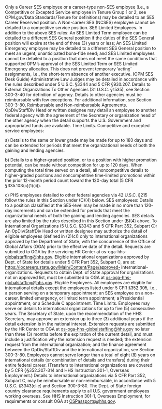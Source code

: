 
Only a Career SES employee or a career-type non-SES employee (i.e., a Competitive or Excepted Service employee in Tenure Group 1 or 2, see OPM.gov/Data Standards/Tenure for definitions) may be detailed to an SES Career Reserved position.
A Non-career SES (NCSES) employee cannot be detailed to a competitive service position.
SES Limited Employees. In addition to the above SES rules:
An SES Limited Term employee can be detailed to a different SES General position if the duties of the SES General position will expire at the end of three (3) years or less;
An SES Limited Emergency employee may be detailed to a different SES General position to meet an urgent, unanticipated bona-fide need; and
SES Limited employees cannot be detailed to a position that does not meet the same conditions that supported OPM’s approval of the SES Limited Term or SES Limited Emergency allocation. This does not prevent temporary ‘acting’ assignments, i.e., the short-term absence of another executive. (OPM SES Desk Guide)
Administrative Law Judges may be detailed in accordance with the rules described under 5 U.S.C. §3344 and 5 CFR §930.207.
Details to External Organizations
To Other Agencies (31 U.S.C. §1535), see Section 300-3-40 for definition of agency.
Details to other agencies must be reimbursable with few exceptions. For additional information, see Section 300-3-80, Reimbursable and Non-reimbursable Agreements.
OpDiv/StaffDiv Head or written designee may detail an employee to another federal agency with the agreement of the Secretary or organization head of the other agency when the detail supports the U.S. Government and appropriated funds are available.
Time Limits.
Competitive and excepted service employees:

a) Details to the same or lower grade may be made for up to 180 days and can be extended for periods that meet the organizational needs of both the gaining and lending agencies.

b) Details to a higher-graded position, or to a position with higher promotion potential, can be made without competition for up to 120 days. When computing the total time served on a detail, all noncompetitive details to higher-graded positions and noncompetitive time-limited promotions within the prior 12-month period count toward the 120-day total (5 CFR §335.103(c)(1)(ii)).

c) PHS employees detailed to other federal agencies via 42 U.S.C. §215 follow the rules in this Section under (C)(4) below.
SES employees: Details to a position classified at the SES-level may be made in no more than 120-day increments and can be extended for periods that meet the organizational needs of both the gaining and lending agencies. SES details are also limited by the rules described in this Section under (B)(4) above.
To International Organizations (5 U.S.C. §3343 and 5 CFR Part 352, Subpart C):
An OpDiv/StaffDiv Head or written designee may authorize the detail of eligible employees (defined in (2)(c)) only to international organizations approved by the Department of State, with the concurrence of the Office of Global Affairs (OGA) prior to the effective date of the detail. Requests are submitted to OGA by the servicing HR Center at os-oga-hhs- globalstaffing@hhs.gov.
Eligible international organizations approved by Dept. of State for details under 5 CFR Part 352, Subpart C, are at: https://iocareers.state.gov/Main/Content/Page/approved- international-organizations. Requests to obtain Dept. of State approval for organizations not on approved list, must be submitted to OGA at os-oga-hhs-globalstaffing@hhs.gov.
Eligible Employees. All employees are eligible for international details except the employees listed under 5 CFR §352.305, i.e., a person serving on a temporary appointment; an SES employee on a non-career, limited emergency, or limited term appointment; a Presidential appointment; or a Schedule C appointment.
Time Limits.
Employees may serve on details to international organizations for up to five (5) consecutive years. The Secretary of State, upon the recommendation of the HHS Secretary, may approve an extension up to three (3) additional years if the detail extension is in the national interest. Extension requests are submitted by the HR Center to OGA at os-oga-hhs-globalstaffing@hhs.gov no later than three (3) months before the expiration of the current detail, and must include a justification why the extension request is needed; the extension request from the international organization; and the finance agreement between the OpDiv/StaffDiv and the international organization, see Section 300-3-80.
Employees cannot serve longer than a total of eight (8) years on international details (or combination of details and transfers) during their entire federal career. (Transfers to international organizations are covered by 5 CFR §§352.307-314 and HHS Instruction 301-1, Overseas Employment.)
Details to international organizations via 5 CFR Part 352, Subpart C, may be reimbursable or non-reimbursable, in accordance with 5 U.S.C. §3343(d-e) and Section 300-3-80.
The Dept. of State foreign country clearance requirements apply to all U.S. government employees working overseas. See HHS Instruction 301-1, Overseas Employment, for requirements or consult OGA at OSPassports@hhs.gov.